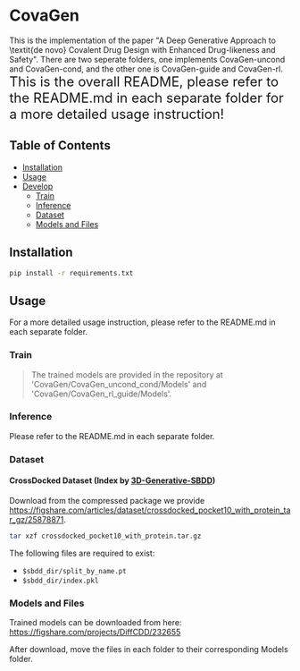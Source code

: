 # CovaGen

This is the implementation of the paper "A Deep Generative Approach to \textit{de novo} Covalent Drug Design with Enhanced Drug-likeness and Safety".
There are two seperate folders, one implements CovaGen-uncond and CovaGen-cond, and the other one is CovaGen-guide and CovaGen-rl.
<font size="5">This is the overall README, please refer to the README.md in each separate folder for a more detailed usage instruction!</font>

## Table of Contents

- [Installation](#installation)
- [Usage](#usage)
- [Develop](#develop)
  - [Train](#train)
  - [Inference](#inference)
  - [Dataset](#dataset)
  - [Models and Files](#Models-and-Files)
## Installation

```bash
pip install -r requirements.txt
```

## Usage
For a more detailed usage instruction, please refer to the README.md in each separate folder.


### Train
>The trained models are provided in the repository at 'CovaGen/CovaGen_uncond_cond/Models' and 'CovaGen/CovaGen_rl_guide/Models'.

### Inference
Please refer to the README.md in each separate folder.

### Dataset
#### CrossDocked Dataset (Index by [3D-Generative-SBDD](https://github.com/luost26/3D-Generative-SBDD))

Download from the compressed package we provide <https://figshare.com/articles/dataset/crossdocked_pocket10_with_protein_tar_gz/25878871>.
```bash
tar xzf crossdocked_pocket10_with_protein.tar.gz
```
The following files are required to exist:
- `$sbdd_dir/split_by_name.pt`
- `$sbdd_dir/index.pkl`

### Models and Files

Trained models can be downloaded from here:
https://figshare.com/projects/DiffCDD/232655


After download, move the files in each folder to their corresponding Models folder.
